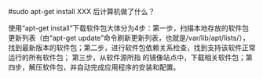 #sudo apt-get install XXX 后计算机做了什么？

使用“apt-get install”下载软件包大体分为4步：第一步，扫描本地存放的软件包更新列表（由“apt-get update”命令刷新更新列表，也就是/var/lib/apt/lists/），找到最新版本的软件包；第二步，进行软件包依赖关系检查，找到支持该软件正常运行的所有软件包；
第三步，从软件源所指 的镜像站点中，下载相关软件包；第四步，解压软件包，并自动完成应用程序的安装和配置。
